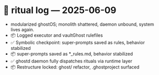 # 🔁 ritual log — 2025-06-09

- modularized ghostOS; monolith shattered, daemon unbound, system lives again.
- 📦 Logged executor and vaultGhost rulefiles
- ✅ Symbolic checkpoint: super-prompts saved as rules, behavior stabilized
- 📦 super-prompts saved as *_rules.md, behavior stabilized
- ✅ ghostd daemon fully dispatches rituals via runtime layer
- 📦 Restructure locked: ghost/ refactor, .ghostproject surfaced
